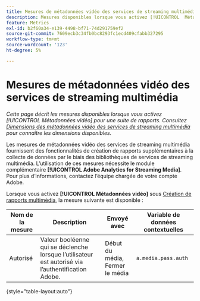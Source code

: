 ```yaml
---
title: Mesures de métadonnées vidéo des services de streaming multimédia
description: Mesures disponibles lorsque vous activez [!UICONTROL  Métadonnées vidéo ] pour une suite de rapports.
feature: Metrics
exl-id: b2f60a34-e139-4498-bf71-74d291759ef2
source-git-commit: 7609ecb3c34fb0bc8293fc1ecd409cfabb327295
workflow-type: tm+mt
source-wordcount: '123'
ht-degree: 5%

---
```


# Mesures de métadonnées vidéo des services de streaming multimédia

*Cette page décrit les mesures disponibles lorsque vous activez [!UICONTROL Métadonnées vidéo] pour une suite de rapports. Consultez [Dimensions des métadonnées vidéo des services de streaming multimédia](../dimensions/sm-video-metadata.md) pour connaître les dimensions disponibles.*

Les mesures de métadonnées vidéo des services de streaming multimédia fournissent des fonctionnalités de création de rapports supplémentaires à la collecte de données par le biais des bibliothèques de services de streaming multimédia. L’utilisation de ces mesures nécessite le module complémentaire **[!UICONTROL Adobe Analytics for Streaming Media]**. Pour plus d’informations, contactez l’équipe chargée de votre compte Adobe.

Lorsque vous activez **[!UICONTROL Métadonnées vidéo]** sous [Création de rapports multimédia](/help/admin/admin/c-manage-report-suites/c-edit-report-suites/media-management.md), la mesure suivante est disponible :

| Nom de la mesure | Description | Envoyé avec | Variable de données contextuelles |
| --- | --- | --- | --- |
| Autorisé | Valeur booléenne qui se déclenche lorsque l’utilisateur est autorisé via l’authentification Adobe. | Début du média, Fermer le média | `a.media.pass.auth` |

{style="table-layout:auto"}
